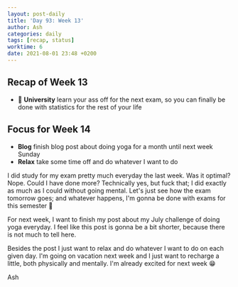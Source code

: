 ```yaml
---
layout: post-daily
title: 'Day 93: Week 13'
author: Ash
categories: daily
tags: [recap, status]
worktime: 6
date: 2021-08-01 23:48 +0200
---
```

## Recap of Week 13

- 🔶 **University** learn your ass off for the next exam, so you can finally be done with statistics for the rest of your life

## Focus for Week 14

- **Blog** finish blog post about doing yoga for a month until next week Sunday
- **Relax** take some time off and do whatever I want to do

I did study for my exam pretty much everyday the last week. Was it optimal? Nope. Could I have done more? Technically yes, but fuck that; I did exactly as much as I could without going mental. Let's just see how the exam tomorrow goes; and whatever happens, I'm gonna be done with exams for this semester 😬

For next week, I want to finish my post about my July challenge of doing yoga everyday. I feel like this post is gonna be a bit shorter, because there is not much to tell here.

Besides the post I just want to relax and do whatever I want to do on each given day. I'm going on vacation next week and I just want to recharge a little, both physically and mentally. I'm already excited for next week 😁

Ash
